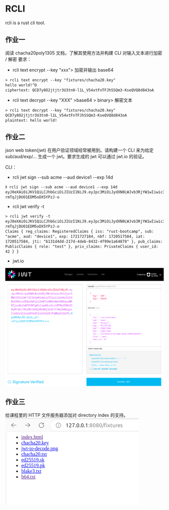 # RCLI

rcli is a rust cli tool.

## 作业一
阅读 chacha20poly1305 文档，了解其使用方法并构建 CLI 对输入文本进行加密 / 解密
要求：
- rcli text encrypt --key "xxx"> 加密并输出 base64
```shell
> rcli text encrypt --key "fixtures/chacha20.key"
hello world!^D
ciphertext: QCD7y8O2jtjtr3U3tn0-l1L_V54xtFnTFJhSSQm3-KseQVQ8d843oA
```

- rcli text decrypt --key "XXX" >base64 > binary> 解密文本
```shell
> rcli text decrypt --key "fixtures/chacha20.key"
QCD7y8O2jtjtr3U3tn0-l1L_V54xtFnTFJhSSQm3-KseQVQ8d843oA
plaintext: hello world!
```

## 作业二
json web token(jwt) 在用户验证领域经常被用到。请构建一个 CLI 来为给定 sub/aud/exp/… 生成一个 jwt。要求生成的 jwt 可以通过 jwt.io 的验证。

CLI：
- rcli jwt sign --sub acme --aud device1 --exp 14d

```shell
》 rcli jwt sign --sub acme --aud device1 --exp 14d
eyJ0eXAiOiJKV1QiLCJhbGciOiJIUzI1NiJ9.eyJpc3MiOiJydXN0LWJvb3RjYW1wIiwic3ViIjoiYWNtZSIsImF1ZCI6ImRldmljZTEiLCJleHAiOjE3MjE3MjcxODQsIm5iZiI6MTcyMDUxNzU4NCwiaWF0IjoxNzIwNTE3NTg0LCJqdGkiOiJiMTMxZDRkZC0yMTdkLTRkZWItODQzMi00Zjk5ZTFhNjQ4NzgiLCJyb2xlIjoidGVzdCIsInVzZXJfaWQiOjQyfQ.NgsN6MyLXh_QyoL_pf-rmTqJjDUO1EDM5oDX5YPzJ-o
```

- rcli jwt verify -t

```shell
> rcli jwt verify -t eyJ0eXAiOiJKV1QiLCJhbGciOiJIUzI1NiJ9.eyJpc3MiOiJydXN0LWJvb3RjYW1wIiwic3ViIjoiYWNtZSIsImF1ZCI6ImRldmljZTEiLCJleHAiOjE3MjE3MjcxODQsIm5iZiI6MTcyMDUxNzU4NCwiaWF0IjoxNzIwNTE3NTg0LCJqdGkiOiJiMTMxZDRkZC0yMTdkLTRkZWItODQzMi00Zjk5ZTFhNjQ4NzgiLCJyb2xlIjoidGVzdCIsInVzZXJfaWQiOjQyfQ.NgsN6MyLXh_QyoL_pf-rmTqJjDUO1EDM5oDX5YPzJ-o
Claims { reg_claims: RegisteredClaims { iss: "rust-bootcamp", sub: "acme", aud: "device1", exp: 1721727184, nbf: 1720517584, iat: 1720517584, jti: "b131d4dd-217d-4deb-8432-4f99e1a64878" }, pub_claims: PublicClaims { role: "test" }, priv_claims: PrivateClaims { user_id: 42 } }
```

- jwt.io

![jwt.io decode](fixtures/jwt-io-decode.png)

## 作业三
给课程里的 HTTP 文件服务器添加对 directory index 的支持。
![directory index](fixtures/directory-index.png)
